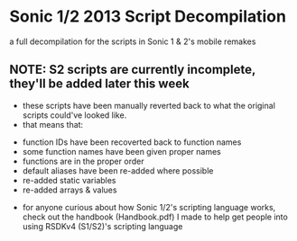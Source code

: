 # Sonic 1/2 2013 Script Decompilation

a full decompilation for the scripts in Sonic 1 & 2's mobile remakes

## NOTE: S2 scripts are currently incomplete, they'll be added later this week

- these scripts have been manually reverted back to what the original scripts could've looked like.
- that means that:
* function IDs have been recoverted back to function names
* some function names have been given proper names
* functions are in the proper order
* default aliases have been re-added where possible
* re-added static variables
* re-added arrays & values

- for anyone curious about how Sonic 1/2's scripting language works, check out the handbook (Handbook.pdf) I made to help get people into using RSDKv4 (S1/S2)'s scripting language
